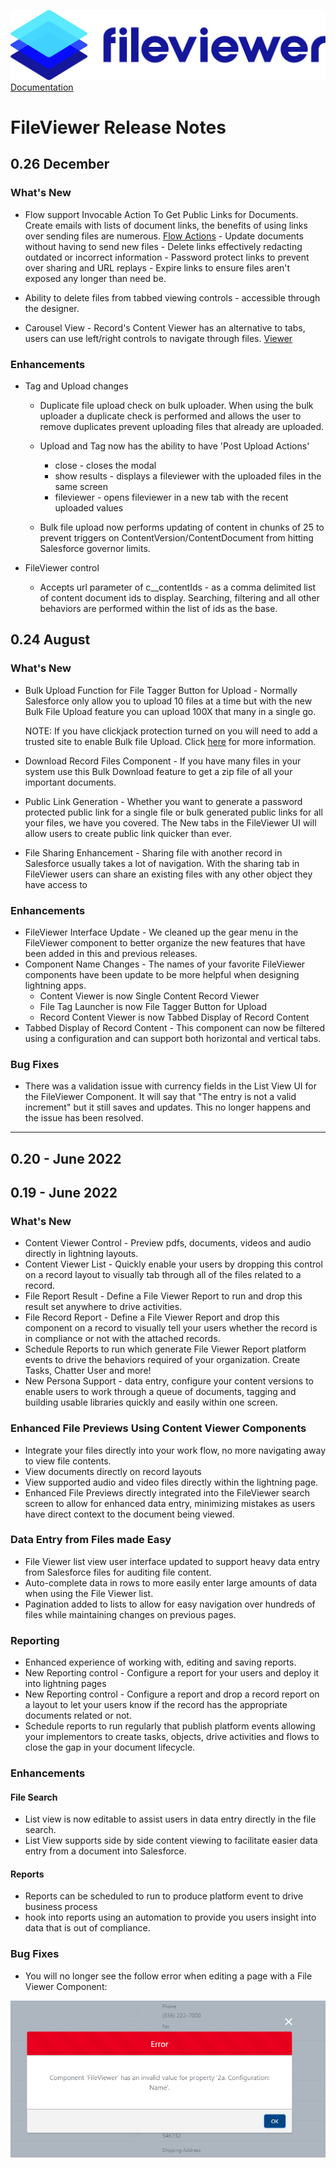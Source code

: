 ![](./quickStartImages/fileviewer.png)
[Documentation](index.md)

# FileViewer Release Notes

## 0.26 December

### What's New

- Flow support Invocable Action To Get Public Links for Documents. Create emails with lists of document links, the benefits of using links over sending files are numerous.  [Flow Actions](features#flow-action-public-links)
        - Update documents without having to send new files
        - Delete links effectively redacting outdated or incorrect information
        - Password protect links to prevent over sharing and URL replays
        - Expire links to ensure files aren't exposed any longer than need be.

- Ability to delete files from tabbed viewing controls - accessible through the designer.

- Carousel View - Record's Content Viewer has an alternative to tabs, users can use left/right controls to navigate through files.
    [Viewer](features#tabbed-viewer)


### Enhancements

- Tag and Upload changes
    - Duplicate file upload check on bulk uploader. When using the bulk uploader a duplicate check is performed and allows the user to remove duplicates prevent uploading files that already are uploaded.

    - Upload and Tag now has the ability to have 'Post Upload Actions'
        - close - closes the modal
        - show results - displays a fileviewer with the uploaded files in the same screen
        - fileviewer - opens fileviewer in a new tab with the recent uploaded values

    - Bulk file upload now performs updating of content in chunks of 25 to prevent triggers on ContentVersion/ContentDocument from hitting Salesforce governor limits.

- FileViewer control
    - Accepts url parameter of c__contentIds - as a comma delimited list of content document ids to display. Searching, filtering and all other behaviors are performed within the list of ids as the base.


## 0.24 August

### What's New

- Bulk Upload Function for File Tagger Button for Upload - Normally Salesforce only allow you to upload 10 files at a time but with the new Bulk File Upload feature you can upload 100X that many in a single go.

    NOTE: If you have clickjack protection turned on you will need to add a trusted site to enable Bulk file Upload. Click [here](troubleshooting.md) for more information.

- Download Record Files Component - If you have many files in your system use this Bulk Download feature to get a zip file of all your important documents.

- Public Link Generation - Whether you want to generate a password protected public link for a single file or bulk generated public links for all your files, we have you covered. The New tabs in the FileViewer UI will allow users to create public link quicker than ever.

- File Sharing Enhancement - Sharing  file with another record in Salesforce usually takes a lot of navigation. With the sharing tab in FileViewer users can share an existing files with any other object they have access to


### Enhancements

- FileViewer Interface Update - We cleaned up the gear menu in the FileViewer component to better organize the new features that have been added in this and previous releases.
- Component Name Changes - The names of your favorite FileViewer components have been update to be more helpful when designing lightning apps.
   - Content Viewer is now Single Content Record Viewer
   - File Tag Launcher is now File Tagger Button for Upload
   - Record Content Viewer is now Tabbed Display of Record Content
- Tabbed Display of Record Content - This component can now be filtered using a configuration and can support both horizontal and vertical tabs.

### Bug Fixes

- There was a validation issue with currency fields in the List View UI for the FileViewer Component. It will say that "The entry is not a valid increment" but it still saves and updates.  This no longer happens and the issue has been resolved.

--------------------------------------------------

## 0.20 - June 2022

## 0.19 - June 2022

### What's New

- Content Viewer Control - Preview pdfs, documents, videos and audio directly in lightning layouts.
- Content Viewer List - Quickly enable your users by dropping this control on a record layout to visually tab through all of the files related to a record.
- File Report Result - Define a File Viewer Report to run and drop this result set anywhere to drive activities.
- File Record Report - Define a File Viewer Report and drop this component on a record to visually tell your users whether the record is in compliance or not with the attached records.
- Schedule Reports to run which generate File Viewer Report platform events to drive the behaviors required of your organization. Create Tasks, Chatter User and more!
- New Persona Support - data entry, configure your content versions to enable users to work through a queue of documents, tagging and building usable libraries quickly and easily within one screen.

### Enhanced File Previews Using Content Viewer Components

- Integrate your files directly into your work flow, no more navigating away to view file contents.
- View documents directly on record layouts
- View supported audio and video files directly within the lightning page.
- Enhanced File Previews directly integrated into the FileViewer search screen to allow for enhanced data entry, minimizing mistakes as users have direct context to the document being viewed.

### Data Entry from Files made Easy

- File Viewer list view user interface updated to support heavy data entry from Salesforce files for auditing file content.
- Auto-complete data in rows to more easily enter large amounts of data when using the File Viewer list.
- Pagination added to lists to allow for easy navigation over hundreds of files while maintaining changes on previous pages.

### Reporting

- Enhanced experience of working with, editing and saving reports.
- New Reporting control - Configure a report for your users and deploy it into lightning pages
- New Reporting control - Configure a report and drop a record report on a layout to let your users know if the record has the appropriate documents related or not.
- Schedule reports to run regularly that publish platform events allowing your implementors to create tasks, objects, drive activities and flows to close the gap in your document lifecycle.

### Enhancements

#### File Search

- List view is now editable to assist users in data entry directly in the file search.
- List View supports side by side content viewing to facilitate easier data entry from a document into Salesforce.

#### Reports

- Reports can be scheduled to run to produce platform event to drive business process
- hook into reports using an automation to provide you users insight into data that is out of compliance.

### Bug Fixes

- You will no longer see the follow error when editing a page with a File Viewer Component:

![FileViewer 11 Configuration Name Error](images/fileviewer-11-configuration-name-error.png)


